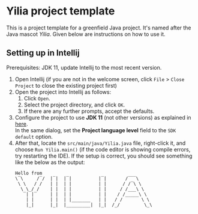 # Yilia project template

This is a project template for a greenfield Java project. It's named after the Java mascot _Yilia_. Given below are instructions on how to use it.

## Setting up in Intellij

Prerequisites: JDK 11, update Intellij to the most recent version.

1. Open Intellij (if you are not in the welcome screen, click `File` > `Close Project` to close the existing project first)
1. Open the project into Intellij as follows:
   1. Click `Open`.
   1. Select the project directory, and click `OK`.
   1. If there are any further prompts, accept the defaults.
1. Configure the project to use **JDK 11** (not other versions) as explained in [here](https://www.jetbrains.com/help/idea/sdk.html#set-up-jdk).<br>
   In the same dialog, set the **Project language level** field to the `SDK default` option.
3. After that, locate the `src/main/java/Yilia.java` file, right-click it, and choose `Run Yilia.main()` (if the code editor is showing compile errors, try restarting the IDE). If the setup is correct, you should see something like the below as the output:
   ```
   Hello from
   \‾\     /‾/  |‾|  |‾|          |‾|       /‾‾‾\      
    \ \   / /   | |  | |          | |      / /‾\ \     
     \ \_/ /    | |  | |          | |     / /___\ \    
      ‾| |‾     | |  | |          | |    / /_____\ \   
       | |      | |  | |_______   | |   / /       \ \  
       |_|      |_|  |_________|  |_|  /_/         \_\
   ```
